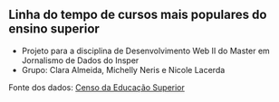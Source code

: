 ## Linha do tempo de cursos mais populares do ensino superior
- Projeto para a disciplina de Desenvolvimento Web II do Master em Jornalismo de Dados do Insper
- Grupo: Clara Almeida, Michelly Neris e Nicole Lacerda

Fonte dos dados: [Censo da Educação Superior](https://www.gov.br/inep/pt-br/acesso-a-informacao/dados-abertos/microdados/censo-da-educacao-superior)
